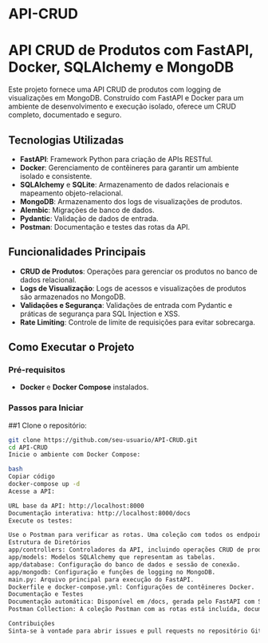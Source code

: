# API-CRUD
# API CRUD de Produtos com FastAPI, Docker, SQLAlchemy e MongoDB

Este projeto fornece uma API CRUD de produtos com logging de visualizações em MongoDB. Construído com FastAPI e Docker para um ambiente de desenvolvimento e execução isolado, oferece um CRUD completo, documentado e seguro.

## Tecnologias Utilizadas

- **FastAPI**: Framework Python para criação de APIs RESTful.
- **Docker**: Gerenciamento de contêineres para garantir um ambiente isolado e consistente.
- **SQLAlchemy** e **SQLite**: Armazenamento de dados relacionais e mapeamento objeto-relacional.
- **MongoDB**: Armazenamento dos logs de visualizações de produtos.
- **Alembic**: Migrações de banco de dados.
- **Pydantic**: Validação de dados de entrada.
- **Postman**: Documentação e testes das rotas da API.

## Funcionalidades Principais

- **CRUD de Produtos**: Operações para gerenciar os produtos no banco de dados relacional.
- **Logs de Visualização**: Logs de acessos e visualizações de produtos são armazenados no MongoDB.
- **Validações e Segurança**: Validações de entrada com Pydantic e práticas de segurança para SQL Injection e XSS.
- **Rate Limiting**: Controle de limite de requisições para evitar sobrecarga.

## Como Executar o Projeto

### Pré-requisitos

- **Docker** e **Docker Compose** instalados.

### Passos para Iniciar

##1 Clone o repositório:
   ```bash
   git clone https://github.com/seu-usuario/API-CRUD.git
   cd API-CRUD
Inicie o ambiente com Docker Compose:

bash
Copiar código
docker-compose up -d
Acesse a API:

URL base da API: http://localhost:8000
Documentação interativa: http://localhost:8000/docs
Execute os testes:

Use o Postman para verificar as rotas. Uma coleção com todos os endpoints está incluída no projeto.
Estrutura de Diretórios
app/controllers: Controladores da API, incluindo operações CRUD de produtos.
app/models: Modelos SQLAlchemy que representam as tabelas.
app/database: Configuração do banco de dados e sessão de conexão.
app/mongodb: Configuração e funções de logging no MongoDB.
main.py: Arquivo principal para execução do FastAPI.
Dockerfile e docker-compose.yml: Configurações de contêineres Docker.
Documentação e Testes
Documentação automática: Disponível em /docs, gerada pelo FastAPI com Swagger UI.
Postman Collection: A coleção Postman com as rotas está incluída, documentando cada endpoint e permitindo execução de testes. Link: https://www.postman.com/mission-operator-60483130/api-crud/collection/amh2u2o/api-crud-produtos?action=share&creator=38407023

Contribuições
Sinta-se à vontade para abrir issues e pull requests no repositório GitHub para melhorias e sugestões.##